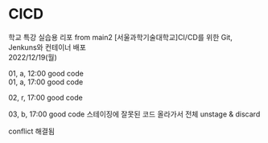 # CICD
학교 특강 실습용 리포 from main2
[서울과학기술대학교]CI/CD를 위한 Git, Jenkuns와 컨테이너 배포  
2022/12/19(월)

01, a, 12:00 good code  
01, a, 17:00 good code


02, r, 17:00 good code

03, b, 17:00 good code 스테이징에 잘못된 코드 올라가서 전체 unstage & discard

conflict 해결됨